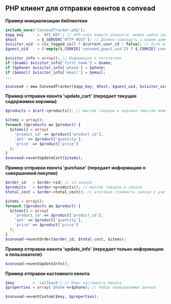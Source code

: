 PHP клиент для отправки евентов в convead
-------------------

**Пример инициализации библиотеки**
```php
include_once('ConveadTracker.php');
$app_key      = 'API_KEY'; // APP-ключ вашего аккаунта, можно найти здесь: http://take.ms/Ejv3q
$host         = $_SERVER['HTTP_HOST']; // Должен совпадать с вашим доменом, указанным в настройках аккаунта
$visitor_uid  = (is_logged_in() ? $current_user_id : false); // Если юзер авторизован, то подставляется его id, иначе - false
$guest_uid    = (!empty($_COOKIE['convead_guest_uid']) ? $_COOKIE['convead_guest_uid'] : false);

$visitor_info = array(); // Информация о посетителе
if ($name) $visitor_info['first_name'] = $name;
if ($phone) $visitor_info['phone'] = $phone;
if ($email) $visitor_info['email'] = $email;
...

$convead = new ConveadTracker($app_key, $host, $guest_uid, $visitor_uid, $visitor_info);
```

**Пример отправки евента 'update_cart' (передает текущее содержимое корзины)**
```php
$products = $cart->products(); // массив товаров в корзине (массив может быть пустым, если корзина очищена)

$items = array();
foreach ($products as $product) {
  $items[] = array(
    'product_id' => $product['product_id'],
    'qnt' => $product['quantity'],
    'price' => $product['price']
  );
}
$convead->eventUpdateCart($items);
```

**Пример отправки евента 'purchase' (передает информацию о совершенной покупке)**
```php
$order_id   = $order->id; // id заказа
$products   = $order->products(); // массив товаров в заказе
$total_cost = $order->total_cost(); // итоговая стоимость заказа с учетом доставки и скидок

$items = array();
foreach ($products as $product) {
  $items[] = array(
    'product_id' => $product['product_id'],
    'qnt' => $product['quantity'],
    'price' => $product['price']
  );
}
$convead->eventOrder($order_id, $total_cost, $items);
```

**Пример отправки евента 'update_info' (передает только информацию о пользователе)**
```php
$convead->eventUpdateInfo();
```

**Пример отправки кастомного евента**
```php
$key        = 'callback'; // Ключ кастомного евента
$properties = array('phone'=>$phone); // Набор передаваемых данных

$convead->eventCustom($key, $properties);
```